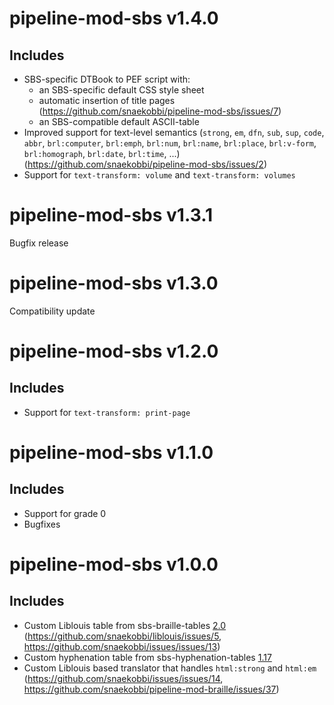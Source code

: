 pipeline-mod-sbs v1.4.0
=======================

Includes
--------
- SBS-specific DTBook to PEF script with:
  - an SBS-specific default CSS style sheet
  - automatic insertion of title pages (https://github.com/snaekobbi/pipeline-mod-sbs/issues/7)
  - an SBS-compatible default ASCII-table
- Improved support for text-level semantics (`strong`, `em`, `dfn`, `sub`, `sup`, `code`, `abbr`,
  `brl:computer`, `brl:emph`, `brl:num`, `brl:name`, `brl:place`, `brl:v-form`, `brl:homograph`,
  `brl:date`, `brl:time`, ...) (https://github.com/snaekobbi/pipeline-mod-sbs/issues/2)
- Support for `text-transform: volume` and `text-transform: volumes`

pipeline-mod-sbs v1.3.1
=======================
Bugfix release

pipeline-mod-sbs v1.3.0
=======================
Compatibility update

pipeline-mod-sbs v1.2.0
=======================

Includes
--------
- Support for `text-transform: print-page`

pipeline-mod-sbs v1.1.0
=======================

Includes
--------
- Support for grade 0
- Bugfixes

pipeline-mod-sbs v1.0.0
=======================

Includes
--------
- Custom Liblouis table from sbs-braille-tables [2.0](https://github.com/sbsdev/sbs-braille-tables/releases/tag/v2.0)
  (https://github.com/snaekobbi/liblouis/issues/5, https://github.com/snaekobbi/issues/issues/13)
- Custom hyphenation table from sbs-hyphenation-tables
  [1.17](https://github.com/sbsdev/sbs-hyphenation-tables/releases/tag/v1.17)
- Custom Liblouis based translator that handles `html:strong` and `html:em`
  (https://github.com/snaekobbi/issues/issues/14, https://github.com/snaekobbi/pipeline-mod-braille/issues/37)

